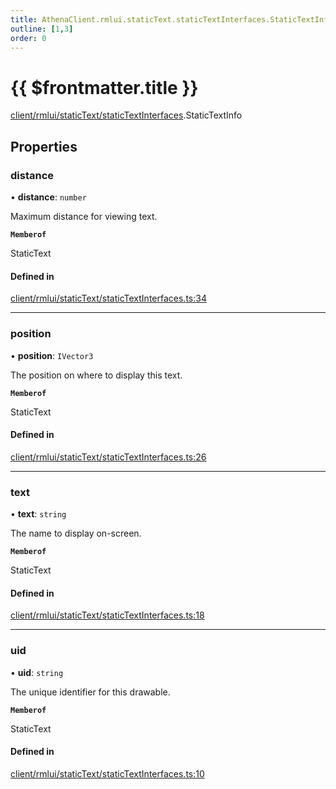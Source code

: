 ```yaml
---
title: AthenaClient.rmlui.staticText.staticTextInterfaces.StaticTextInfo
outline: [1,3]
order: 0
---
```


# {{ $frontmatter.title }}


[client/rmlui/staticText/staticTextInterfaces](../modules/client_rmlui_staticText_staticTextInterfaces.md).StaticTextInfo

## Properties

### distance

• **distance**: `number`

Maximum distance for viewing text.

**`Memberof`**

StaticText

#### Defined in

[client/rmlui/staticText/staticTextInterfaces.ts:34](https://github.com/Stuyk/altv-athena/blob/627294b/src/core/client/rmlui/staticText/staticTextInterfaces.ts#L34)

___

### position

• **position**: `IVector3`

The position on where to display this text.

**`Memberof`**

StaticText

#### Defined in

[client/rmlui/staticText/staticTextInterfaces.ts:26](https://github.com/Stuyk/altv-athena/blob/627294b/src/core/client/rmlui/staticText/staticTextInterfaces.ts#L26)

___

### text

• **text**: `string`

The name to display on-screen.

**`Memberof`**

StaticText

#### Defined in

[client/rmlui/staticText/staticTextInterfaces.ts:18](https://github.com/Stuyk/altv-athena/blob/627294b/src/core/client/rmlui/staticText/staticTextInterfaces.ts#L18)

___

### uid

• **uid**: `string`

The unique identifier for this drawable.

**`Memberof`**

StaticText

#### Defined in

[client/rmlui/staticText/staticTextInterfaces.ts:10](https://github.com/Stuyk/altv-athena/blob/627294b/src/core/client/rmlui/staticText/staticTextInterfaces.ts#L10)
